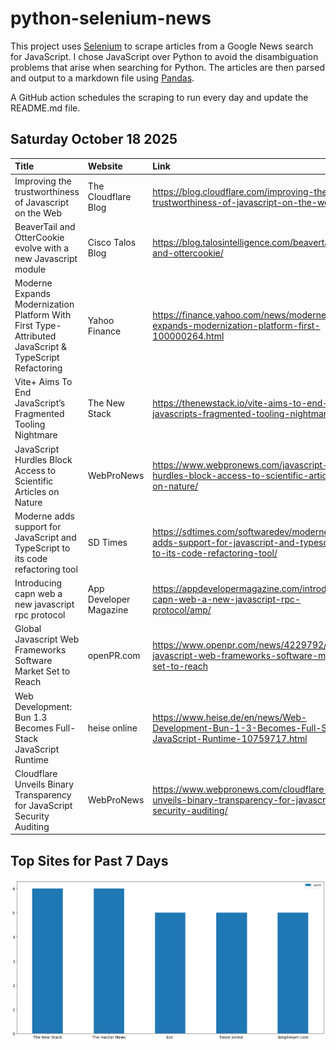 # python-selenium-news

This project uses [Selenium](https://www.seleniumhq.org/) to scrape articles from a Google News search for JavaScript.
I chose JavaScript over Python to avoid the disambiguation problems that arise when searching for Python.
The articles are then parsed and output to a markdown file using [Pandas](https://pandas.pydata.org/).

A GitHub action schedules the scraping to run every day and update the README.md file.

## Saturday October 18 2025


| Title                                                                                                 | Website                | Link                                                                                                             |
|:------------------------------------------------------------------------------------------------------|:-----------------------|:-----------------------------------------------------------------------------------------------------------------|
| Improving the trustworthiness of Javascript on the Web                                                | The Cloudflare Blog    | https://blog.cloudflare.com/improving-the-trustworthiness-of-javascript-on-the-web/                              |
| BeaverTail and OtterCookie evolve with a new Javascript module                                        | Cisco Talos Blog       | https://blog.talosintelligence.com/beavertail-and-ottercookie/                                                   |
| Moderne Expands Modernization Platform With First Type-Attributed JavaScript & TypeScript Refactoring | Yahoo Finance          | https://finance.yahoo.com/news/moderne-expands-modernization-platform-first-100000264.html                       |
| Vite+ Aims To End JavaScript’s Fragmented Tooling Nightmare                                           | The New Stack          | https://thenewstack.io/vite-aims-to-end-javascripts-fragmented-tooling-nightmare/                                |
| JavaScript Hurdles Block Access to Scientific Articles on Nature                                      | WebProNews             | https://www.webpronews.com/javascript-hurdles-block-access-to-scientific-articles-on-nature/                     |
| Moderne adds support for JavaScript and TypeScript to its code refactoring tool                       | SD Times               | https://sdtimes.com/softwaredev/moderne-adds-support-for-javascript-and-typescript-to-its-code-refactoring-tool/ |
| Introducing capn web a new javascript rpc protocol                                                    | App Developer Magazine | https://appdevelopermagazine.com/introducing-capn-web-a-new-javascript-rpc-protocol/amp/                         |
| Global Javascript Web Frameworks Software Market Set to Reach                                         | openPR.com             | https://www.openpr.com/news/4229792/global-javascript-web-frameworks-software-market-set-to-reach                |
| Web Development: Bun 1.3 Becomes Full-Stack JavaScript Runtime                                        | heise online           | https://www.heise.de/en/news/Web-Development-Bun-1-3-Becomes-Full-Stack-JavaScript-Runtime-10759717.html         |
| Cloudflare Unveils Binary Transparency for JavaScript Security Auditing                               | WebProNews             | https://www.webpronews.com/cloudflare-unveils-binary-transparency-for-javascript-security-auditing/              |
## Top Sites for Past 7 Days

![Graph of Top Sites](https://raw.githubusercontent.com/dan-mba/python-selenium-news/main/last-week.png)
